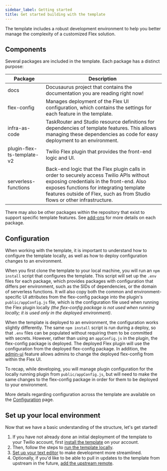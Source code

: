 ```yaml
---
sidebar_label: Getting started
title: Get started building with the template
---
```


The template includes a robust development environment to help you better manage the complexity of a customized Flex solution.

## Components

Several packages are included in the template. Each package has a distinct purpose:

| Package | Description |
|---------|-------------|
|docs|Docusaurus project that contains the documentation you are reading right now!|
|flex-config|Manages deployment of the Flex UI configuration, which contains the settings for each feature in the template.|
|infra-as-code|TaskRouter and Studio resource definitions for dependencies of template features. This allows managing these dependencies as code for easy deployment to an environment.|
|plugin-flex-ts-template-v2|Twilio Flex plugin that provides the front-end logic and UI.|
|serverless-functions|Back-end logic that the Flex plugin calls in order to securely access Twilio APIs without exposing credentials in the front-end. Also exposes functions for integrating template features outside of Flex, such as from Studio flows or other infrastructure.|

There may also be other packages within the repository that exist to support specific template features. See [add-ons](/building/deployment/addons) for more details on each package.

## Configuration

When working with the template, it is important to understand how to configure the template locally, as well as how to deploy configuration changes to an environment.

When you first clone the template to your local machine, you will run an `npm install` script that configures the template. This script will set up the `.env` files for each package, which provides packages with configuration that differs per environment, such as the SIDs of dependencies, or the domain of serverless functions. It will also copy both the common and environment-specific UI attributes from the flex-config package into the plugin's `public/appConfig.js` file, which is the configuration file used when running the Flex plugin locally _(the flex-config package is not used when running locally; it is used only in the deployed environment)_.

When the template is deployed to an environment, the configuration works slightly differently. The same `npm install` script is run during a deploy, so that `.env` files can be populated without requiring them to be committed with secrets. However, rather than using an `appConfig.js` in the plugin, the flex-config package is deployed. The deployed Flex plugin will use the configuration from the deployed flex-config package. In addition, the [admin-ui](/feature-library/admin-ui) feature allows admins to change the deployed flex-config from within the Flex UI.

To recap, while developing, you will manage plugin configuration for the locally running plugin from `public/appConfig.js`, but will need to make the same changes to the flex-config package in order for them to be deployed to your environment.

More details regarding configuration across the template are available on the [Configuration](template-utilities/configuration) page.

## Set up your local environment

Now that we have a basic understanding of the structure, let's get started!

1. If you have not already done an initial deployment of the template to your Twilio account, first [install the template](/getting-started/install-template) on your account.
2. Then, follow the steps to [run the template locally](/getting-started/run-locally).
3. [Set up your text editor](developer-setup) to make development more streamlined.
3. Optionally, if you'd like to be able to pull in updates to the template from upstream in the future, [add the upstream remote](merge-future-updates#pre-requisite-add-upstream-remote).
